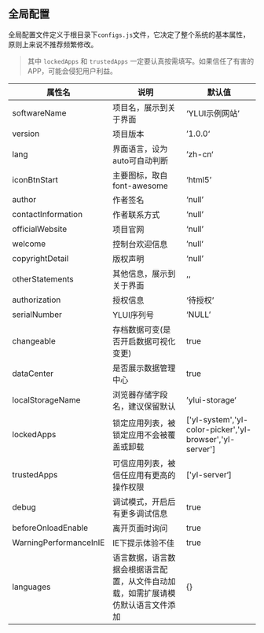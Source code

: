 ## 全局配置
全局配置文件定义于根目录下`configs.js`文件，它决定了整个系统的基本属性，原则上来说不推荐频繁修改。

>其中 `lockedApps` 和 `trustedApps` 一定要认真按需填写。如果信任了有害的APP，可能会侵犯用户利益。

| 属性名                 | 说明                                                         | 默认值                                                   |
| ---------------------- | ------------------------------------------------------------ | -------------------------------------------------------- |
| softwareName           | 项目名，展示到关于界面                                       | ‘YLUI示例网站’                                           |
| version                | 项目版本                                                     | ’1.0.0‘                                                  |
| lang                   | 界面语言，设为auto可自动判断                                 | ’zh-cn‘                                                  |
| iconBtnStart           | 主要图标，取自font-awesome                                   | ‘html5’                                                  |
| author                 | 作者签名                                                     | ‘null’                                                   |
| contactInformation     | 作者联系方式                                                 | ‘null’                                                   |
| officialWebsite        | 项目官网                                                     | ‘null’                                                   |
| welcome                | 控制台欢迎信息                                               | ’null‘                                                   |
| copyrightDetail        | 版权声明                                                     | ‘null’                                                   |
| otherStatements        | 其他信息，展示到关于界面                                     | ’‘                                                       |
| authorization          | 授权信息                                                     | ‘待授权’                                                 |
| serialNumber           | YLUI序列号                                                   | ‘NULL’                                                   |
| changeable             | 存档数据可变(是否开启数据可视化变更)                         | true                                                     |
| dataCenter             | 是否展示数据管理中心                                         | true                                                     |
| localStorageName       | 浏览器存储字段名，建议保留默认                               | ’ylui-storage‘                                           |
| lockedApps             | 锁定应用列表，被锁定应用不会被覆盖或卸载                     | ['yl-system','yl-color-picker','yl-browser','yl-server'] |
| trustedApps            | 可信应用列表，被信任应用有更高的操作权限                     | ['yl-server‘]                                            |
| debug                  | 调试模式，开启后有更多调试信息                               | true                                                     |
| beforeOnloadEnable     | 离开页面时询问                                               | true                                                     |
| WarningPerformanceInIE | IE下提示体验不佳                                             | true                                                     |
| languages              | 语言数据，语言数据会根据语言配置，从文件自动加载，如需扩展请模仿默认语言文件添加 | {}                                                       |